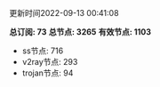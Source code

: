 更新时间2022-09-13 00:41:08

**总订阅: 73**
**总节点: 3265**
**有效节点: 1103**
- ss节点: 716
- v2ray节点: 293
- trojan节点: 94
